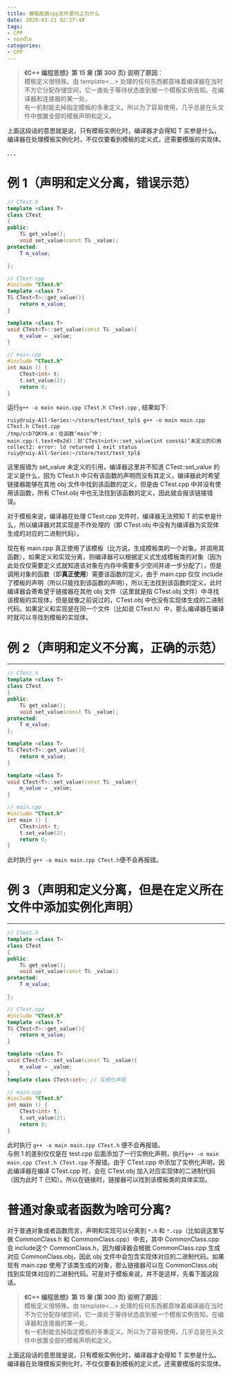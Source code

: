 ```yaml
---
title: 模板能放cpp文件里吗之为什么
date: 2020-03-21 02:27:48
tags:
- CPP
- noodle
categories:
- CPP
---
```




>   **《C++ 编程思想》第 15 章 (第 300 页) 说明了原因**：  
>    模板定义很特殊。由 template<…> 处理的任何东西都意味着编译器在当时不为它分配存储空间，它一直处于等待状态直到被一个模板实例告知。在编译器和连接器的某一处，  
>    有一机制能去掉指定模板的多重定义。所以为了容易使用，几乎总是在头文件中放置全部的模板声明和定义。

上面这段话的意思就是说，只有模板实例化时，编译器才会得知 T 实参是什么。编译器在处理模板实例化时，不仅仅要看到模板的定义式，还需要模版的实现体。


**. . .**<!-- more -->


# 例 1（声明和定义分离，错误示范）

``` cpp
// CTest.h
template <class T>
class CTest
{
public:
    T& get_value();
    void set_value(const T& _value);
protected:
    T m_value;

};
```

``` cpp
// CTest.cpp
#include "CTest.h"
template <class T>
T& CTest<T>::get_value(){
    return m_value;
} 

template <class T>
void CTest<T>::set_value(const T& _value){
    m_value = _value;
}
```

``` cpp
// main.cpp
#include "CTest.h"
int main () {
    CTest<int> t;
    t.set_value(2);
    return 0;
}
```

运行`g++ -o main main.cpp CTest.h CTest.cpp` , 结果如下:

```
ruiy@ruiy-All-Series:~/store/test/test_tpl$ g++ -o main main.cpp CTest.h CTest.cpp 
/tmp/ccb7QKY6.o：在函数‘main’中：
main.cpp:(.text+0x2d)：对‘CTest<int>::set_value(int const&)’未定义的引用
collect2: error: ld returned 1 exit status
ruiy@ruiy-All-Series:~/store/test/test_tpl$
```

这里报错为 set_value 未定义的引用，编译器这里并不知道 CTest<int>::set_value 的定义是什么，因为 CTest.h 中只有该函数的声明而没有其定义，编译器此时希望链接器能够在其他 obj 文件中找到该函数的定义，但是由 CTest.cpp 中并没有使用该函数，所有 CTest.obj 中也无法找到该函数的定义，因此就会报该链接错误。

对于模板来说，编译器在处理 CTest.cpp 文件时，编译器无法预知 T 的实参是什么，所以编译器对其实现是不作处理的（即 CTest.obj 中没有为编译器为实现体生成的对应的二进制代码）。

现在有 main.cpp 真正使用了该模板（比方说，生成模板类的一个对象，并调用其函数），如果定义和实现分离，则编译器可以根据定义式生成模板类的对象（因为此处仅仅需要定义式就知道该对象在内存中需要多少空间并进一步分配了），但是调用对象的函数（即**真正使用**）需要该函数的定义，由于 main.cpp 仅仅 include 了模板的声明（所以只能找到该函数的声明），所以无法找到该函数的定义，此时编译器会寄希望于链接器在其他 obj 文件（这里就是指 CTest.obj 文件）中寻找该模板的实现体，但是就像之前说过的，CTest.obj 中也没有实现体生成的二进制代码。如果定义和实现是在同一个文件（比如说 CTest.h）中，那么编译器在编译时就可以寻找到模板的实现体。

# 例 2（声明和定义不分离，正确的示范）
-------------------

``` cpp
// CTest.h
template <class T>
class CTest
{
public:
    T& get_value();
    void set_value(const T& _value);
protected:
    T m_value;
};

template <class T>
T& CTest<T>::get_value(){
    return m_value;
}

template <class T>
void CTest<T>::set_value(const T& _value){
    m_value = _value;
}
```

``` cpp
// main.cpp
#include "CTest.h"
int main () {
    CTest<int> t;
    t.set_value(2);
    return 0;
}
```

此时执行 `g++ -o main main.cpp CTest.h`便不会再报错。


# 例 3（声明和定义分离，但是在定义所在文件中添加实例化声明）

----------------------------------

``` cpp
// CTest.h
template <class T>
class CTest
{
public:
    T& get_value();
    void set_value(const T& _value);
protected:
    T m_value;

};
```

``` cpp
// CTest.cpp
#include "CTest.h"
template <class T>
T& CTest<T>::get_value(){
    return m_value;
} 

template <class T>
void CTest<T>::set_value(const T& _value){
    m_value = _value;
}
template class CTest<int>; // 实例化声明
```

``` cpp
// main.cpp
#include "CTest.h"
int main () {
    CTest<int> t;
    t.set_value(2);
    return 0;
}
```

此时执行 `g++ -o main main.cpp CTest.h` 便不会再报错。  
与例 1 的差别仅仅是在 test.cpp 后面添加了一行实例化声明，执行`g++ -o main main.cpp CTest.h CTest.cpp` 不报错。由于 CTest.cpp 中添加了实例化声明，因此编译器在编译 CTest.cpp 时，会在 CTest.obj 加入对应实现体的二进制代码（因为此时 T 已知）。所以在链接时，链接器可以找到该模板类的具体实现。


# 普通对象或者函数为啥可分离?

对于普通对象或者函数而言，声明和实现可以分离到 ` *.h ` 和 ` *.cpp `（比如说这里写做 CommonClass.h 和 CommomClass.cpp）中去，其中 CommonClass.cpp 会 include这个 CommonClass.h，因为编译器会根据 CommonClass.cpp 生成对应 CommonClass.obj，因此 obj 文件中会包含实现体对应的二进制代码。如果现有 main.cpp 使用了该类生成的对象，那么链接器可以在 CommonClass.obj 找到实现体对应的二进制代码。可是对于模板来说，并不是这样，先看下面这段话。

>   **《C++ 编程思想》第 15 章 (第 300 页) 说明了原因**：  
>    模板定义很特殊。由 template<…> 处理的任何东西都意味着编译器在当时不为它分配存储空间，它一直处于等待状态直到被一个模板实例告知。在编译器和连接器的某一处，  
>    有一机制能去掉指定模板的多重定义。所以为了容易使用，几乎总是在头文件中放置全部的模板声明和定义。

上面这段话的意思就是说，只有模板实例化时，编译器才会得知 T 实参是什么。编译器在处理模板实例化时，不仅仅要看到模板的定义式，还需要模版的实现体。